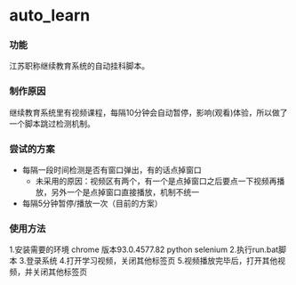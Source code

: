 # auto_learn
### 功能
江苏职称继续教育系统的自动挂科脚本。

### 制作原因
继续教育系统里有视频课程，每隔10分钟会自动暂停，影响(观看)体验，所以做了一个脚本跳过检测机制。

### 尝试的方案
* 每隔一段时间检测是否有窗口弹出，有的话点掉窗口
  * 未采用的原因：视频区有两个，有一个是点掉窗口之后要点一下视频再播放，另外一个是点掉窗口直接播放，机制不统一
* 每隔5分钟暂停/播放一次（目前的方案）

### 使用方法
 1.安装需要的环境
 chrome 版本93.0.4577.82
 python
 selenium
 2.执行run.bat脚本
 3.登录系统
 4.打开学习视频，关闭其他标签页
 5.视频播放完毕后，打开其他视频，并关闭其他标签页
